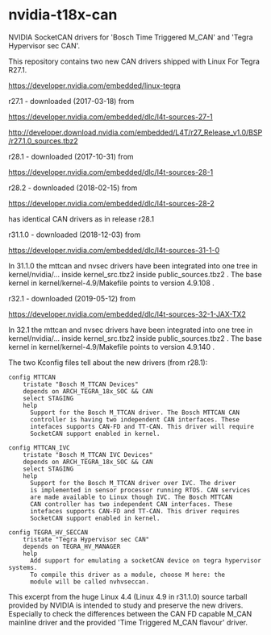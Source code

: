 # nvidia-t18x-can
NVIDIA SocketCAN drivers for 'Bosch Time Triggered M_CAN' and 'Tegra Hypervisor sec CAN'.

This repository contains two new CAN drivers shipped with Linux For Tegra R27.1.

https://developer.nvidia.com/embedded/linux-tegra

r27.1 - downloaded (2017-03-18) from

https://developer.nvidia.com/embedded/dlc/l4t-sources-27-1

http://developer.download.nvidia.com/embedded/L4T/r27_Release_v1.0/BSP/r27.1.0_sources.tbz2

r28.1 - downloaded (2017-10-31) from

https://developer.nvidia.com/embedded/dlc/l4t-sources-28-1

r28.2 - downloaded (2018-02-15) from

https://developer.nvidia.com/embedded/dlc/l4t-sources-28-2

has identical CAN drivers as in release r28.1

r31.1.0 - downloaded (2018-12-03) from

https://developer.nvidia.com/embedded/dlc/l4t-sources-31-1-0

In 31.1.0 the mttcan and nvsec drivers have been integrated into one tree in
kernel/nvidia/... inside kernel_src.tbz2 inside public_sources.tbz2 .
The base kernel in kernel/kernel-4.9/Makefile points to version 4.9.108 .

r32.1 - downloaded (2019-05-12) from

https://developer.nvidia.com/embedded/dlc/l4t-sources-32-1-JAX-TX2

In 32.1 the mttcan and nvsec drivers have been integrated into one tree in
kernel/nvidia/... inside kernel_src.tbz2 inside public_sources.tbz2 .
The base kernel in kernel/kernel-4.9/Makefile points to version 4.9.140 .

The two Kconfig files tell about the new drivers (from r28.1):


    config MTTCAN
        tristate "Bosch M_TTCAN Devices"
        depends on ARCH_TEGRA_18x_SOC && CAN
        select STAGING
        help
          Support for the Bosch M_TTCAN driver. The Bosch MTTCAN CAN
          controller is having two independent CAN interfaces. These
          intefaces supports CAN-FD and TT-CAN. This driver will require
          SocketCAN support enabled in kernel.

    config MTTCAN_IVC
        tristate "Bosch M_TTCAN IVC Devices"
        depends on ARCH_TEGRA_18x_SOC && CAN
        select STAGING
        help
          Support for the Bosch M_TTCAN driver over IVC. The driver
          is implemented in sensor processor running RTOS. CAN services
          are made available to Linux though IVC. The Bosch MTTCAN
          CAN controller has two independent CAN interfaces. These
          intefaces supports CAN-FD and TT-CAN. This driver requires
          SocketCAN support enabled in kernel.

    config TEGRA_HV_SECCAN
        tristate "Tegra Hypervisor sec CAN"
        depends on TEGRA_HV_MANAGER
        help
          Add support for emulating a socketCAN device on tegra hypervisor systems.
          To compile this driver as a module, choose M here: the
          module will be called nvhvseccan.

This excerpt from the huge Linux 4.4 (Linux 4.9 in r31.1.0) source tarball provided by NVIDIA is intended to study and preserve the new drivers. Especially to check the differences between the CAN FD capable M_CAN mainline driver and the provided 'Time Triggered M_CAN flavour' driver.